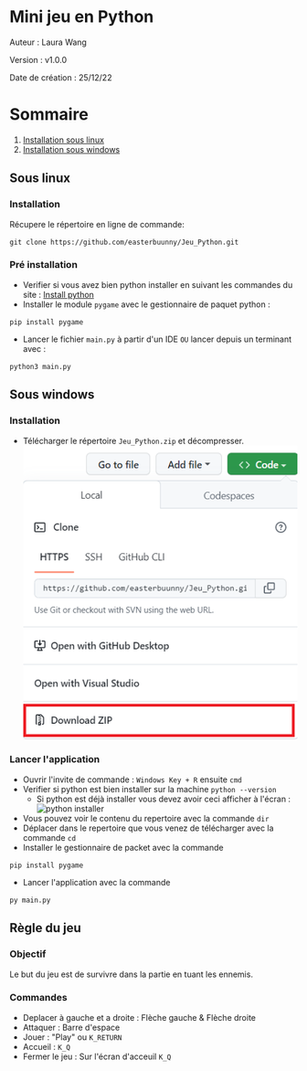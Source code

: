 # Mini jeu en Python

Auteur : Laura Wang 

Version : v1.0.0

Date de création : 25/12/22

# Sommaire 
1. [Installation sous linux](#sous-linux)
2. [Installation sous windows](#sous-windows)
## Sous linux <a name="sous-linux"></a>
### Installation 
Récupere le répertoire en ligne de commande:
```shell
git clone https://github.com/easterbuunny/Jeu_Python.git
```

### Pré installation 
- Verifier si vous avez bien python installer en suivant les commandes du site :
[Install python](https://doc.ubuntu-fr.org/python)
- Installer le module ```pygame``` avec le gestionnaire de paquet python :
```shell
pip install pygame
```
- Lancer le fichier ```main.py``` à partir d'un IDE ```OU``` lancer depuis un terminant avec : 
```shell
python3 main.py
```

## Sous windows <a name="sous-windows"></a>
### Installation 
- Télécharger le répertoire ```Jeu_Python.zip``` et décompresser.
![Installation Repertoire](images/zip.png)
### Lancer l'application
- Ouvrir l'invite de commande :
```Windows Key + R``` ensuite ```cmd```
- Verifier si python est bien installer sur la machine ```python --version```
  - Si python est déjà installer vous devez avoir ceci afficher à l'écran :
  ![python installer](images/pythonCommand.png)
- Vous pouvez voir le contenu du repertoire avec la commande ```dir```
- Déplacer dans le repertoire que vous venez de télécharger avec la commande ```cd```
- Installer le gestionnaire de packet avec la commande 
```shell
pip install pygame
```
- Lancer l'application avec la commande 
```shell 
py main.py
```

## Règle du jeu
### Objectif 
Le but du jeu est de survivre dans la partie en tuant les ennemis.
### Commandes
- Deplacer à gauche et a droite : Flèche gauche & Flèche droite
- Attaquer : Barre d'espace
- Jouer : "Play" ou ```K_RETURN```  
- Accueil : ```K_Q```
- Fermer le jeu : Sur l'écran d'acceuil ```K_Q```
